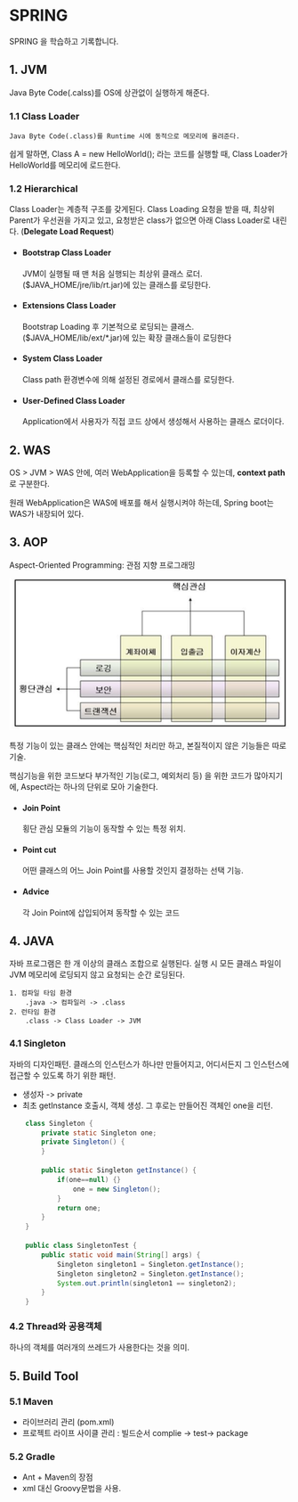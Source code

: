 SPRING
======

SPRING 을 학습하고 기록합니다.

## 1. JVM
Java Byte Code(.calss)를 OS에 상관없이 실행하게 해준다.

### 1.1 Class Loader
    Java Byte Code(.class)를 Runtime 시에 동적으로 메모리에 올려준다.

쉽게 말하면, Class A = new HelloWorld(); 라는 코드를 실행할 때, Class Loader가 HelloWorld를 메모리에 로드한다.

### 1.2 Hierarchical
Class Loader는 계층적 구조를 갖게된다. Class Loading 요청을 받을 때, 최상위 Parent가 우선권을 가지고 있고, 요청받은 class가 없으면 아래 Class Loader로 내린다. (**Delegate Load Request**)

* #### Bootstrap Class Loader
    JVM이 실행될 때 맨 처음 실행되는 최상위 클래스 로더.
    ($JAVA_HOME/jre/lib/rt.jar)에 있는 클래스를 로딩한다.

* #### Extensions Class Loader
    Bootstrap Loading 후 기본적으로 로딩되는 클래스.
    ($JAVA_HOME/lib/ext/*.jar)에 있는 확장 클래스들이 로딩한다

* #### System Class Loader
    Class path 환경변수에 의해 설정된 경로에서 클래스를 로딩한다.

* #### User-Defined Class Loader
    Application에서 사용자가 직접 코드 상에서 생성해서 사용하는 클래스 로더이다.

## 2. WAS
OS > JVM > WAS 안에, 여러 WebApplication을 등록할 수 있는데, **context path**로 구분한다.

원래 WebApplication은 WAS에 배포를 해서 실행시켜야 하는데, Spring boot는 WAS가 내장되어 있다.


## 3. AOP
Aspect-Oriented Programming: 관점 지향 프로그래밍

![My image](img/aop1.PNG "aop")

특정 기능이 있는 클래스 안에는 핵심적인 처리만 하고, 본질적이지 않은 기능들은 따로 기술.

핵심기능을 위한 코드보다 부가적인 기능(로그, 예외처리 등) 을 위한 코드가 많아지기에, Aspect라는 하나의 단위로 모아 기술한다.

* #### Join Point
    횡단 관심 모듈의 기능이 동작할 수 있는 특정 위치.

* #### Point cut
    어떤 클래스의 어느 Join Point를 사용할 것인지 결정하는 선택 기능.

* #### Advice
    각 Join Point에 삽입되어져 동작할 수 있는 코드

## 4. JAVA
자바 프로그램은 한 개 이상의 클래스 조합으로 실행된다. 실행 시 모든 클래스 파일이 JVM 메모리에 로딩되지 않고 요청되는 순간 로딩된다.

```
1. 컴파일 타임 환경
    .java -> 컴파일러 -> .class
2. 런타임 환경
    .class -> Class Loader -> JVM
```

### 4.1 Singleton
자바의 디자인패턴. 클래스의 인스턴스가 하나만 만들어지고, 어디서든지 그 인스턴스에 접근할 수 있도록 하기 위한 패턴.

* 생성자 -> private
* 최초 getInstance 호출시, 객체 생성. 그 후로는 만들어진 객체인 one을 리턴.

``` Java
    class Singleton {
        private static Singleton one;
        private Singleton() {
        }

        public static Singleton getInstance() {
            if(one==null) {}
                one = new Singleton();
            }
            return one;
        }
    }

    public class SingletonTest {
        public static void main(String[] args) {
            Singleton singleton1 = Singleton.getInstance();
            Singleton singleton2 = Singleton.getInstance();
            System.out.println(singleton1 == singleton2);
        }
    }
```


### 4.2 Thread와 공용객체
하나의 객체를 여러개의 쓰레드가 사용한다는 것을 의미.

## 5. Build Tool

### 5.1 Maven
* 라이브러리 관리 (pom.xml)
* 프로젝트 라이프 사이클 관리 : 빌드순서 complie -> test-> package

### 5.2 Gradle
* Ant + Maven의 장점
* xml 대신 Groovy문법을 사용.




